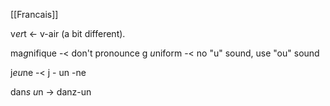 [[Francais]]

v*er*t <- v-air (a bit different). 

ma*g*nifique -< don't pronounce g
*u*niform -< no "u" sound, use "ou" sound

j*eu*ne -< j - un -ne 

dan*s* *u*n -> danz-un